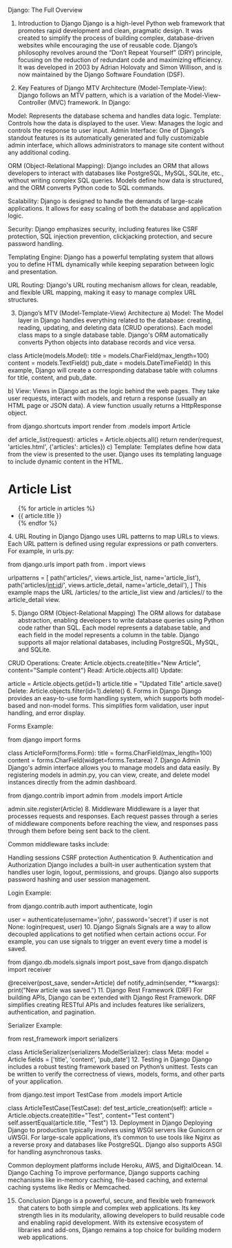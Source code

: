 Django: The Full Overview
1. Introduction to Django
Django is a high-level Python web framework that promotes rapid development and clean, pragmatic design. It was created to simplify the process of building complex, database-driven websites while encouraging the use of reusable code. Django’s philosophy revolves around the “Don’t Repeat Yourself” (DRY) principle, focusing on the reduction of redundant code and maximizing efficiency. It was developed in 2003 by Adrian Holovaty and Simon Willison, and is now maintained by the Django Software Foundation (DSF).

2. Key Features of Django
MTV Architecture (Model-Template-View): Django follows an MTV pattern, which is a variation of the Model-View-Controller (MVC) framework. In Django:

Model: Represents the database schema and handles data logic.
Template: Controls how the data is displayed to the user.
View: Manages the logic and controls the response to user input.
Admin Interface: One of Django’s standout features is its automatically generated and fully customizable admin interface, which allows administrators to manage site content without any additional coding.

ORM (Object-Relational Mapping): Django includes an ORM that allows developers to interact with databases like PostgreSQL, MySQL, SQLite, etc., without writing complex SQL queries. Models define how data is structured, and the ORM converts Python code to SQL commands.

Scalability: Django is designed to handle the demands of large-scale applications. It allows for easy scaling of both the database and application logic.

Security: Django emphasizes security, including features like CSRF protection, SQL injection prevention, clickjacking protection, and secure password handling.

Templating Engine: Django has a powerful templating system that allows you to define HTML dynamically while keeping separation between logic and presentation.

URL Routing: Django's URL routing mechanism allows for clean, readable, and flexible URL mapping, making it easy to manage complex URL structures.

3. Django’s MTV (Model-Template-View) Architecture
a) Model:
The Model layer in Django handles everything related to the database: creating, reading, updating, and deleting data (CRUD operations). Each model class maps to a single database table. Django's ORM automatically converts Python objects into database records and vice versa.


class Article(models.Model):
    title = models.CharField(max_length=100)
    content = models.TextField()
    pub_date = models.DateTimeField()
In this example, Django will create a corresponding database table with columns for title, content, and pub_date.

b) View:
Views in Django act as the logic behind the web pages. They take user requests, interact with models, and return a response (usually an HTML page or JSON data). A view function usually returns a HttpResponse object.

from django.shortcuts import render
from .models import Article

def article_list(request):
    articles = Article.objects.all()
    return render(request, 'articles.html', {'articles': articles})
c) Template:
Templates define how data from the view is presented to the user. Django uses its templating language to include dynamic content in the HTML.


<!DOCTYPE html>
<html>
<head>
    <title>Articles</title>
</head>
<body>
    <h1>Article List</h1>
    <ul>
        {% for article in articles %}
            <li>{{ article.title }}</li>
        {% endfor %}
    </ul>
</body>
</html>
4. URL Routing in Django
Django uses URL patterns to map URLs to views. Each URL pattern is defined using regular expressions or path converters. For example, in urls.py:


from django.urls import path
from . import views

urlpatterns = [
    path('articles/', views.article_list, name='article_list'),
    path('articles/<int:id>/', views.article_detail, name='article_detail'),
]
This example maps the URL /articles/ to the article_list view and /articles/<id>/ to the article_detail view.

5. Django ORM (Object-Relational Mapping)
The ORM allows for database abstraction, enabling developers to write database queries using Python code rather than SQL. Each model represents a database table, and each field in the model represents a column in the table. Django supports all major relational databases, including PostgreSQL, MySQL, and SQLite.

CRUD Operations:
Create: Article.objects.create(title="New Article", content="Sample content")
Read: Article.objects.all()
Update:

article = Article.objects.get(id=1)
article.title = "Updated Title"
article.save()
Delete: Article.objects.filter(id=1).delete()
6. Forms in Django
Django provides an easy-to-use form handling system, which supports both model-based and non-model forms. This simplifies form validation, user input handling, and error display.

Forms Example:

from django import forms

class ArticleForm(forms.Form):
    title = forms.CharField(max_length=100)
    content = forms.CharField(widget=forms.Textarea)
7. Django Admin
Django's admin interface allows you to manage models and data easily. By registering models in admin.py, you can view, create, and delete model instances directly from the admin dashboard.


from django.contrib import admin
from .models import Article

admin.site.register(Article)
8. Middleware
Middleware is a layer that processes requests and responses. Each request passes through a series of middleware components before reaching the view, and responses pass through them before being sent back to the client.

Common middleware tasks include:

Handling sessions
CSRF protection
Authentication
9. Authentication and Authorization
Django includes a built-in user authentication system that handles user login, logout, permissions, and groups. Django also supports password hashing and user session management.

Login Example:

from django.contrib.auth import authenticate, login

user = authenticate(username='john', password='secret')
if user is not None:
    login(request, user)
10. Django Signals
Signals are a way to allow decoupled applications to get notified when certain actions occur. For example, you can use signals to trigger an event every time a model is saved.


from django.db.models.signals import post_save
from django.dispatch import receiver

@receiver(post_save, sender=Article)
def notify_admin(sender, **kwargs):
    print("New article was saved.")
11. Django Rest Framework (DRF)
For building APIs, Django can be extended with Django Rest Framework. DRF simplifies creating RESTful APIs and includes features like serializers, authentication, and pagination.

Serializer Example:

from rest_framework import serializers

class ArticleSerializer(serializers.ModelSerializer):
    class Meta:
        model = Article
        fields = ['title', 'content', 'pub_date']
12. Testing in Django
Django includes a robust testing framework based on Python’s unittest. Tests can be written to verify the correctness of views, models, forms, and other parts of your application.


from django.test import TestCase
from .models import Article

class ArticleTestCase(TestCase):
    def test_article_creation(self):
        article = Article.objects.create(title="Test", content="Test content")
        self.assertEqual(article.title, "Test")
13. Deployment in Django
Deploying Django to production typically involves using WSGI servers like Gunicorn or uWSGI. For large-scale applications, it’s common to use tools like Nginx as a reverse proxy and databases like PostgreSQL. Django also supports ASGI for handling asynchronous tasks.

Common deployment platforms include Heroku, AWS, and DigitalOcean.
14. Django Caching
To improve performance, Django supports caching mechanisms like in-memory caching, file-based caching, and external caching systems like Redis or Memcached.

15. Conclusion
Django is a powerful, secure, and flexible web framework that caters to both simple and complex web applications. Its key strength lies in its modularity, allowing developers to build reusable code and enabling rapid development. With its extensive ecosystem of libraries and add-ons, Django remains a top choice for building modern web applications.






